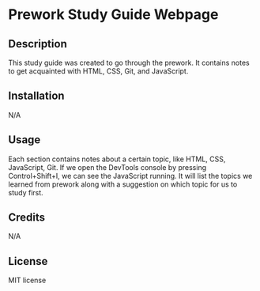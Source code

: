 # Prework Study Guide Webpage

## Description

This study guide was created to go through the prework. It contains notes to get acquainted with HTML, CSS, Git, and JavaScript.

## Installation

N/A

## Usage

Each section contains notes about a certain topic, like HTML, CSS, JavaScript, Git. If we open the DevTools console by pressing Control+Shift+I, we can see the JavaScript running. It will list the topics we learned from prework along with a suggestion on  which topic for us to study first.

## Credits

N/A

## License

MIT license
